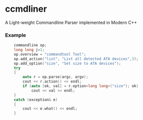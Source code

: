# ccmdliner
A Light-weight Commandline Parser implemented in Modern C++

### Example 
``` cpp
    commandline op;
    long long j=1;
    op.overview = "commandtool Tool";
    op.add_action("list", "List all detected ATA devices",3);
    op.add_option("size", "Set size to ATA devices");
    try
    {
        auto r = op.parse(argc, argv);
        cout << r.action() << endl; 
        if (auto [ok, val] = r.option<long long>("size"); ok)
            cout << val << endl;
    }
    catch (exception& e)
    {
        cout << e.what() << endl;
    }
```
